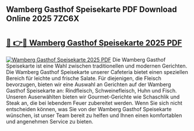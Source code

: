 ## Wamberg Gasthof Speisekarte PDF Download Online 2025 7ZC6X

# <h2><a href="http://gc92b8.nevu.top/?p=Wamberg+Gasthof+Speisekarte">🔗 👉🔴 Wamberg Gasthof Speisekarte 2025 PDF</a></h2>

[![Wamberg Gasthof Speisekarte 2025 PDF](https://i.imgur.com/dBaPXMq.png)](http://gc92b8.nevu.top/?p=Wamberg+Gasthof+Speisekarte)
Die Wamberg Gasthof Speisekarte ist eine Wahl zwischen traditionellen und modernen Gerichten. Die Wamberg Gasthof Speisekarte unserer Cafeteria bietet einen speziellen Bereich für leichte und frische Salate. Für diejenigen, die Fleisch bevorzugen, bieten wir eine Auswahl an Gerichten auf der Wamberg Gasthof Speisekarte an: Rindfleisch, Schweinefleisch, Huhn und Fisch. Unseren Auserwählten bieten wir Gourmet-Gerichte wie Schaschlik und Steak an, die bei lebendem Feuer zubereitet werden. Wenn Sie sich nicht entscheiden können, was Sie von der Wamberg Gasthof Speisekarte wünschen, ist unser Team bereit zu helfen und Ihnen einen komfortablen und angenehmen Service zu bieten.
